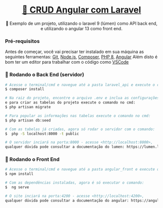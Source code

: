 <h1 align="center">
    <a href="https://pt-br.reactjs.org/">🔗 CRUD Angular com Laravel</a>
</h1>
<p align="center">🚀 Exemplo de um projeto, utilizando o laravel 9 (lúmen) como API back end, e utilizando o angular 13 como front end.</p>

### Pré-requisitos

Antes de começar, você vai precisar ter instalado em sua máquina as seguintes ferramentas:
[Git](https://git-scm.com), [Node.js](https://nodejs.org/en/), [Composer](https://getcomposer.org/), [PHP 8](https://www.php.net/downloads.php),
[Angular](https://www.npmjs.com/package/@angular/cli)
Além disto é bom ter um editor para trabalhar com o código como [VSCode](https://code.visualstudio.com/)

### 🎲 Rodando o Back End (servidor)

```bash
# Acesse o terminal/cmd e navegue até a pasta laravel_api e execute o comando
$ composer install

# Na raiz do projeto, encontre o arquivo .env e inclua as configurações do banco de dados, 
e para criar as tabelas do projeto execute o comando no cmd:
$ php artisan migrate

# Para popular as informações nas tabelas execute o comando no cmd:
$ php artisan db:seed

# Com as tabelas já criadas, agora só rodar o servidor com o comando:
$  php -S localhost:8000 -t public

# O servidor inciará na porta:8000 - acesse <http://localhost:8000>, 
qualquer dúvida pode consultar a documentação do lumen: https://lumen.laravel.com/docs/9.x
```

### 🎲 Rodando o Front End 

```bash
# Acesse o terminal/cmd e navegue até a pasta angular_front e execute o comando
$ npm install

# Com as dependências instaladas, agora é só executar o comando:
$  ng serve

# O site inciará na porta:4200 - acesse <http://localhost:4200>,
qualquer dúvida pode consultar a documentação do angular: https://angular.io/docs
